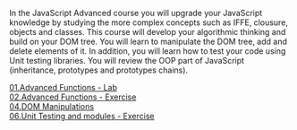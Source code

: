 In the JavaScript Advanced course you will upgrade your JavaScript knowledge by studying the more complex concepts such as IFFE, clousure, objects and classes. This course will develop your algorithmic thinking and build on your DOM tree. You will learn to manipulate the DOM tree, add and delete elements of it. In addition, you will learn how to test your code using Unit testing libraries. You will review the OOP part of JavaScript (inheritance, prototypes and prototypes chains).

<a href="https://github.com/HristoShabanakov/JavaScriptCore/tree/master/JS%20Advanced%20-%20June%202019/01.Advanced%20Functions%20-%20Lab"> 01.Advanced Functions - Lab</a><br>
<a href="https://github.com/HristoShabanakov/JavaScriptCore/tree/master/JS%20Advanced%20-%20June%202019/02.Advanced%20Functions%20-%20Exercise"> 02.Advanced Functions - Exercise</a><br>
<a href="https://github.com/HristoShabanakov/JavaScriptCore/tree/master/JS%20Advanced%20-%20June%202019/04.DOM%20Manipulations%20-%20Exercise">04.DOM Manipulations</a><br>
<a href="https://github.com/HristoShabanakov/JavaScriptCore/tree/master/JS%20Advanced%20-%20June%202019/06.Unit%20Testing%20and%20Modules%20-%20Exercise">06.Unit Testing and modules - Exercise</a><br>
